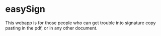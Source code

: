 # easySign
This webapp is for those people who can get trouble into signature copy pasting in the pdf, or in any other document.
